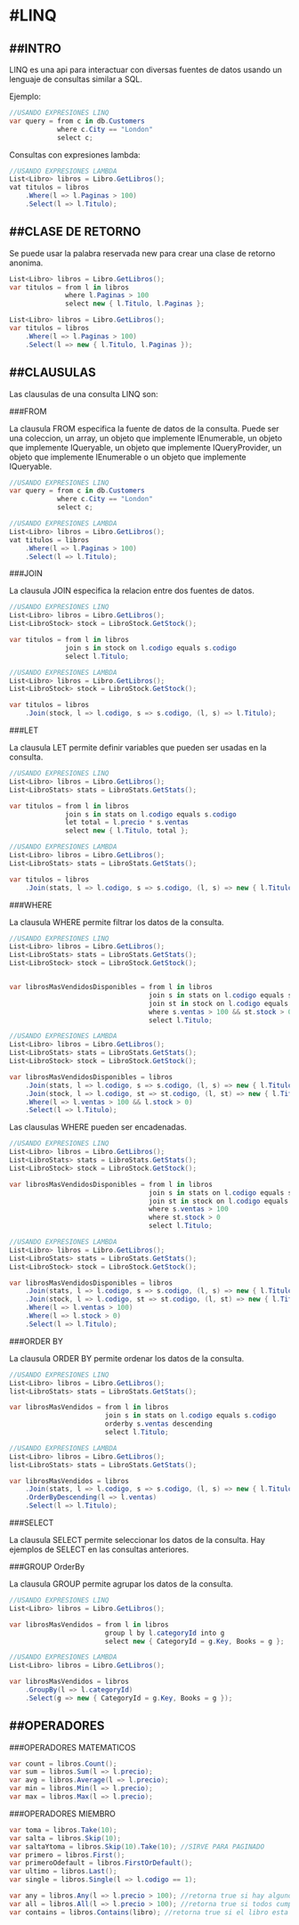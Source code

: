 #LINQ
=============================

##INTRO
--------------

LINQ es una api para interactuar con diversas fuentes de datos usando un lenguaje de consultas similar a SQL.

Ejemplo:

```csharp
//USANDO EXPRESIONES LINQ
var query = from c in db.Customers
            where c.City == "London"
            select c;
```

Consultas con expresiones lambda:

```csharp
//USANDO EXPRESIONES LAMBDA
List<Libro> libros = Libro.GetLibros();
vat titulos = libros
    .Where(l => l.Paginas > 100)
    .Select(l => l.Titulo);
```

##CLASE DE RETORNO
--------------

Se puede usar la palabra reservada new para crear una clase de retorno anonima.

```csharp
List<Libro> libros = Libro.GetLibros();
var titulos = from l in libros
              where l.Paginas > 100
              select new { l.Titulo, l.Paginas };
```

```csharp
List<Libro> libros = Libro.GetLibros();
var titulos = libros
    .Where(l => l.Paginas > 100)
    .Select(l => new { l.Titulo, l.Paginas });
```



##CLAUSULAS
--------------

Las clausulas de una consulta LINQ son:

###FROM

La clausula FROM especifica la fuente de datos de la consulta. Puede ser una coleccion, un array, un objeto que implemente IEnumerable, un objeto que implemente IQueryable, un objeto que implemente IQueryProvider, un objeto que implemente IEnumerable<T> o un objeto que implemente IQueryable<T>.

```csharp
//USANDO EXPRESIONES LINQ
var query = from c in db.Customers
            where c.City == "London"
            select c;
```

```csharp
//USANDO EXPRESIONES LAMBDA
List<Libro> libros = Libro.GetLibros();
vat titulos = libros
    .Where(l => l.Paginas > 100)
    .Select(l => l.Titulo);
```

###JOIN

La clausula JOIN especifica la relacion entre dos fuentes de datos.

```csharp
//USANDO EXPRESIONES LINQ
List<Libro> libros = Libro.GetLibros();
List<LibroStock> stock = LibroStock.GetStock();

var titulos = from l in libros
              join s in stock on l.codigo equals s.codigo
              select l.Titulo;
```

```csharp
//USANDO EXPRESIONES LAMBDA
List<Libro> libros = Libro.GetLibros();
List<LibroStock> stock = LibroStock.GetStock();

var titulos = libros
    .Join(stock, l => l.codigo, s => s.codigo, (l, s) => l.Titulo);
```

###LET

La clausula LET permite definir variables que pueden ser usadas en la consulta.

```csharp
//USANDO EXPRESIONES LINQ
List<Libro> libros = Libro.GetLibros();
List<LibroStats> stats = LibroStats.GetStats();

var titulos = from l in libros
              join s in stats on l.codigo equals s.codigo
              let total = l.precio * s.ventas
              select new { l.Titulo, total };
```

```csharp
//USANDO EXPRESIONES LAMBDA
List<Libro> libros = Libro.GetLibros();
List<LibroStats> stats = LibroStats.GetStats();

var titulos = libros
    .Join(stats, l => l.codigo, s => s.codigo, (l, s) => new { l.Titulo, total = l.precio * s.ventas });
```

###WHERE

La clausula WHERE permite filtrar los datos de la consulta.

```csharp
//USANDO EXPRESIONES LINQ
List<Libro> libros = Libro.GetLibros();
List<LibroStats> stats = LibroStats.GetStats();
List<LibroStock> stock = LibroStock.GetStock();


var librosMasVendidosDisponibles = from l in libros
                                   join s in stats on l.codigo equals s.codigo
                                   join st in stock on l.codigo equals st.codigo
                                   where s.ventas > 100 && st.stock > 0
                                   select l.Titulo;
```

```csharp
//USANDO EXPRESIONES LAMBDA
List<Libro> libros = Libro.GetLibros();
List<LibroStats> stats = LibroStats.GetStats();
List<LibroStock> stock = LibroStock.GetStock();

var librosMasVendidosDisponibles = libros
    .Join(stats, l => l.codigo, s => s.codigo, (l, s) => new { l.Titulo, s.ventas })
    .Join(stock, l => l.codigo, st => st.codigo, (l, st) => new { l.Titulo, l.ventas, st.stock })
    .Where(l => l.ventas > 100 && l.stock > 0)
    .Select(l => l.Titulo);
```

Las clausulas WHERE pueden ser encadenadas.

```csharp
//USANDO EXPRESIONES LINQ
List<Libro> libros = Libro.GetLibros();
List<LibroStats> stats = LibroStats.GetStats();
List<LibroStock> stock = LibroStock.GetStock();

var librosMasVendidosDisponibles = from l in libros
                                   join s in stats on l.codigo equals s.codigo
                                   join st in stock on l.codigo equals st.codigo
                                   where s.ventas > 100
                                   where st.stock > 0
                                   select l.Titulo;
```

```csharp
//USANDO EXPRESIONES LAMBDA
List<Libro> libros = Libro.GetLibros();
List<LibroStats> stats = LibroStats.GetStats();
List<LibroStock> stock = LibroStock.GetStock();

var librosMasVendidosDisponibles = libros
    .Join(stats, l => l.codigo, s => s.codigo, (l, s) => new { l.Titulo, s.ventas })
    .Join(stock, l => l.codigo, st => st.codigo, (l, st) => new { l.Titulo, l.ventas, st.stock })
    .Where(l => l.ventas > 100)
    .Where(l => l.stock > 0)
    .Select(l => l.Titulo);
```

###ORDER BY

La clausula ORDER BY permite ordenar los datos de la consulta.

```csharp
//USANDO EXPRESIONES LINQ
List<Libro> libros = Libro.GetLibros();
list<LibroStats> stats = LibroStats.GetStats();

var librosMasVendidos = from l in libros
                        join s in stats on l.codigo equals s.codigo
                        orderby s.ventas descending
                        select l.Titulo;
```

```csharp
//USANDO EXPRESIONES LAMBDA
List<Libro> libros = Libro.GetLibros();
list<LibroStats> stats = LibroStats.GetStats();

var librosMasVendidos = libros
    .Join(stats, l => l.codigo, s => s.codigo, (l, s) => new { l.Titulo, s.ventas })
    .OrderByDescending(l => l.ventas)
    .Select(l => l.Titulo);
```

###SELECT

La clausula SELECT permite seleccionar los datos de la consulta.
Hay ejemplos de SELECT en las consultas anteriores.


###GROUP OrderBy

La clausula GROUP permite agrupar los datos de la consulta.

```csharp
//USANDO EXPRESIONES LINQ
List<Libro> libros = Libro.GetLibros();

var librosMasVendidos = from l in libros
                        group l by l.categoryId into g
                        select new { CategoryId = g.Key, Books = g };

```

```csharp
//USANDO EXPRESIONES LAMBDA
List<Libro> libros = Libro.GetLibros();

var librosMasVendidos = libros
    .GroupBy(l => l.categoryId)
    .Select(g => new { CategoryId = g.Key, Books = g });
```

##OPERADORES
--------------

###OPERADORES MATEMATICOS
```csharp
var count = libros.Count();
var sum = libros.Sum(l => l.precio);
var avg = libros.Average(l => l.precio);
var min = libros.Min(l => l.precio);
var max = libros.Max(l => l.precio);
```
###OPERADORES MIEMBRO
```csharp
var toma = libros.Take(10);
var salta = libros.Skip(10);
var saltaYtoma = libros.Skip(10).Take(10); //SIRVE PARA PAGINADO
var primero = libros.First();
var primeroOdefault = libros.FirstOrDefault();
var ultimo = libros.Last();
var single = libros.Single(l => l.codigo == 1);

var any = libros.Any(l => l.precio > 100); //retorna true si hay alguno
var all = libros.All(l => l.precio > 100); //retorna true si todos cumplen
var contains = libros.Contains(libro); //retorna true si el libro esta en la lista
```
































































